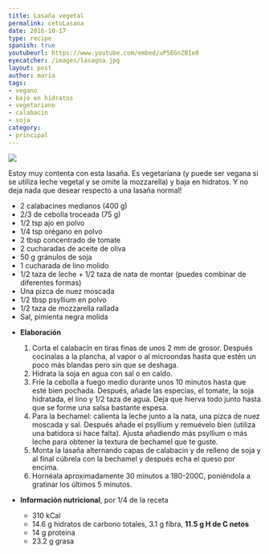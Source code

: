 ```yaml
---
title: Lasaña vegetal
permalink: cetoLasana
date: 2016-10-17
type: recipe
spanish: true
youtubeurl: https://www.youtube.com/embed/uP5EGnZBIe0
eyecatcher: /images/lasagna.jpg
layout: post
author: maria
tags:
- vegano
- bajo en hidratos
- vegetariano
- calabacin
- soja
category: 
- principal
---
```

<img src="https://farm1.staticflickr.com/629/31639726906_1fce7b772e_o_d.jpg" />

Estoy muy contenta con esta lasaña. Es vegetariana (y puede ser vegana si se utiliza leche vegetal y se omite la mozzarella) y baja en hidratos. Y no deja nada que desear respecto a una lasaña normal!


<ul>
  <li>2 calabacines medianos (400 g)</li>
  <li>2/3 de cebolla troceada (75 g)</li>
  <li>1/2 tsp ajo en polvo</li>
  <li>1/4 tsp orégano en polvo</li>
  <li>2 tbsp concentrado de tomate</li>
  <li>2 cucharadas de aceite de oliva</li>
  <li>50 g gránulos de soja</li>
  <li>1 cucharada de lino molido</li>
  <li>1/2 taza de leche + 1/2 taza de nata de montar (puedes combinar de diferentes formas)</li>
  <li>Una pizca de nuez moscada</li>
  <li>1/2 tbsp psyllium en polvo</li>
  <li>1/2 taza de mozzarella rallada</li>
  <li>Sal, pimienta negra molida</li>
</ul>

* **Elaboración**
  1. Corta el calabacín en tiras finas de unos 2 mm de grosor. Después cocínalas a la plancha, al vapor o al microondas hasta que estén un poco más blandas pero sin que se deshaga.
  2. Hidrata la soja en agua con sal o en caldo.
  3. Fríe la cebolla a fuego medio durante unos 10 minutos hasta que esté bien pochada. Después, añade las especias, el tomate, la soja hidratada, el lino y 1/2 taza de agua. Deja que hierva todo junto hasta que se forme una salsa bastante espesa. 
  4. Para la bechamel: calienta la leche junto a la nata, una pizca de nuez moscada y sal. Después añade el psyllium y remuévelo bien (utiliza una batidora si hace falta). Ajusta añadiendo más psyllium o más leche para obtener la textura de bechamel que te guste.
  5. Monta la lasaña alternando capas de calabacín y de relleno de soja y al final cúbrela con la bechamel y después echa el queso por encima. 
  6. Hornéala aproximadamente 30 minutos a 180-200C, poniéndola a gratinar los últimos 5 minutos. 


* **Información nutricional**, por 1/4 de la receta
  - 310 kCal
  - 14.6 g hidratos de carbono totales, 3.1 g fibra, **11.5 g H de C netos**
  - 14 g proteina
  - 23.2 g grasa

